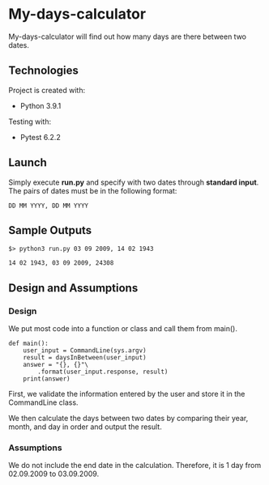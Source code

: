 # My-days-calculator
My-days-calculator will find out how many days are there between two dates.
## Technologies
Project is created with:
* Python 3.9.1

Testing with:
* Pytest 6.2.2
## Launch
Simply execute **run.py** and specify with two dates through **standard input**.
The pairs of dates must be in the following format:
```
DD MM YYYY, DD MM YYYY
```
## Sample Outputs
```
$> python3 run.py 03 09 2009, 14 02 1943

14 02 1943, 03 09 2009, 24308
```
## Design and Assumptions
### Design
We put most code into a function or class and call them from main().  
```
def main():
    user_input = CommandLine(sys.argv)
    result = daysInBetween(user_input)
    answer = "{}, {}"\
        .format(user_input.response, result)
    print(answer)
```
First, we validate the information entered by the user and store it in the CommandLine class.

We then calculate the days between two dates by comparing their year, month, and day in order and output the result.
### Assumptions
We do not include the end date in the calculation. Therefore, it is 1 day from 02.09.2009 to 03.09.2009.
